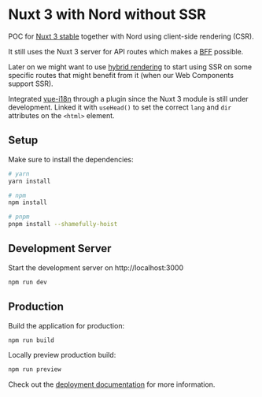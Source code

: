 # Nuxt 3 with Nord without SSR

POC for [Nuxt 3 stable](https://nuxt.com/) together with Nord using client-side rendering (CSR).

It still uses the Nuxt 3 server for API routes which makes a [BFF](https://blog.bitsrc.io/bff-pattern-backend-for-frontend-an-introduction-e4fa965128bf) possible.

Later on we might want to use [hybrid rendering](https://nuxt.com/docs/guide/concepts/rendering#hybrid-rendering) to start using SSR on some specific routes that might benefit from it (when our Web Components support SSR).

Integrated [vue-i18n](https://vue-i18n.intlify.dev/) through a plugin since the Nuxt 3 module is still under development.
Linked it with `useHead()` to set the correct `lang` and `dir` attributes on the `<html>` element.

## Setup

Make sure to install the dependencies:

```bash
# yarn
yarn install

# npm
npm install

# pnpm
pnpm install --shamefully-hoist
```

## Development Server

Start the development server on http://localhost:3000

```bash
npm run dev
```

## Production

Build the application for production:

```bash
npm run build
```

Locally preview production build:

```bash
npm run preview
```

Check out the [deployment documentation](https://nuxt.com/docs/getting-started/deployment) for more information.

